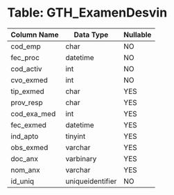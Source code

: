 # Table: GTH_ExamenDesvin

| Column Name | Data Type | Nullable |
|-------------|-----------|----------|
| cod_emp | char | NO |
| fec_proc | datetime | NO |
| cod_activ | int | NO |
| cvo_exmed | int | NO |
| tip_exmed | char | YES |
| prov_resp | char | YES |
| cod_exa_med | int | YES |
| fec_exmed | datetime | YES |
| ind_apto | tinyint | YES |
| obs_exmed | varchar | YES |
| doc_anx | varbinary | YES |
| nom_anx | varchar | YES |
| id_uniq | uniqueidentifier | NO |
